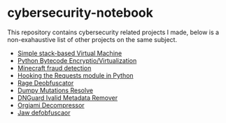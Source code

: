 ﻿# cybersecurity-notebook

 This repository contains cybersecurity related projects I made, below is a non-exahaustive list of other projects on the same subject.

 - [Simple stack-based Virtual Machine](https://github.com/nelpats/ARVM)
 - [Python Bytecode Encryptio/Virtualization](https://github.com/nelpats/MartyVM)
 - [Minecraft fraud detection](https://github.com/nelpats/Sleuth)
 - [Hooking the Requests module in Python](https://github.com/nelpats/Fibula)
 - [Rage Deobfuscator](https://github.com/nelpats/Rage)
 - [Dumpy Mutations Resolve](https://github.com/nelpats/Dumpy)
 - [DNGuard Ivalid Metadata Remover](https://github.com/nelpats/DNGuard-InvalidMD)
 - [Orgiami Decompressor](https://github.com/nelpats/Unfold)
 - [Jaw defobfuscaor](https://github.com/nelpats/Jawfixer)
